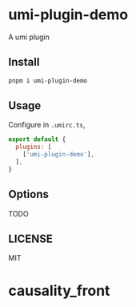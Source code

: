 # umi-plugin-demo

A umi plugin

## Install

```bash
pnpm i umi-plugin-demo
```

## Usage

Configure in `.umirc.ts`,

```js
export default {
  plugins: [
    ['umi-plugin-demo'],
  ],
}
```

## Options

TODO

## LICENSE

MIT
# causality_front
